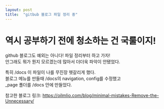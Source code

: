 ```yaml
---
layout: post
title:  "gitbub 블로그 파일 정리 중"
---
```


# 역시 공부하기 전에 청소하는 건 국룰이지!

github 블로그도 예외는 아니다!
파일 정리부터 하고 가자!<br>
안그래도 뭐가 뭔지 모르겠는데 많아서 더더욱 파악이 안됐었다.<br>

<p>
특히 /docs 이 파일이 나를 무진장 헷갈리게 했다. <br>
블로그 메뉴를 만들때 /docs의 navigation, config를 수정했고<br>
_page 폴더를 /docs 안에 만들었다.</p>

참고한 블로그 링크:  https://oilmlio.com/blog/minimal-mistakes-Remove-the-Unnecessary/
